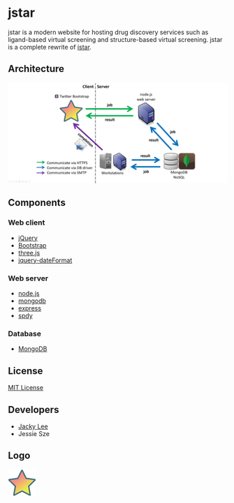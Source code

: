 # jstar
jstar is a modern website for hosting drug discovery services such as ligand-based virtual screening and structure-based virtual screening. jstar is a complete rewrite of [istar].

## Architecture
![jstar architecture](https://github.com/HongjianLi/jstar/blob/master/public/architecture.png)

## Components
### Web client
* [jQuery]
* [Bootstrap]
* [three.js]
* [jquery-dateFormat]
### Web server
* [node.js]
* [mongodb]
* [express]
* [spdy]
### Database
* [MongoDB]

## License
[MIT License]

## Developers
* [Jacky Lee]
* Jessie Sze

## Logo
![jstar logo](https://github.com/HongjianLi/jstar/blob/master/public/logo.svg)

[istar]: https://github.com/HongjianLi/istar
[jQuery]: https://github.com/jquery/jquery
[Bootstrap]: https://github.com/twitter/bootstrap
[three.js]: https://github.com/mrdoob/three.js
[jquery-dateFormat]: https://github.com/phstc/jquery-dateFormat
[node.js]: https://github.com/joyent/node
[mongodb]: https://github.com/mongodb/node-mongodb-native
[express]: https://github.com/visionmedia/express
[spdy]: https://github.com/indutny/node-spdy
[MongoDB]: https://github.com/mongodb/mongo
[MIT License]: https://github.com/HongjianLi/jstar/blob/master/LICENSE
[Jacky Lee]: https://github.com/HongjianLi

